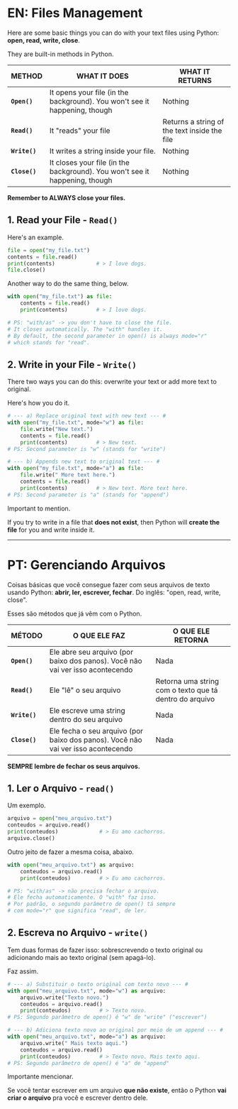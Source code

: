 # EN: Files Management

Here are some basic things you can do with your text files using Python: **open, read, write, close**. 

They are built-in methods in Python.

METHOD | WHAT IT DOES | WHAT IT RETURNS
------ | ------------ | ----------------
**```Open()```** | It opens your file (in the background). You won't see it happening, though | Nothing
**```Read()```** | It "reads" your file | Returns a string of the text inside the file
**```Write()```** | It writes a string inside your file. | Nothing
**```Close()```** | It closes your file (in the background). You won't see it happening, though | Nothing

**Remember to ALWAYS close your files.**

## 1. Read your File - ```Read()```
Here's an example.

```python
file = open("my_file.txt")
contents = file.read()
print(contents)             # > I love dogs.
file.close()
```
Another way to do the same thing, below.

```python
with open("my_file.txt") as file:
    contents = file.read()
    print(contents)         # > I love dogs.

# PS: "with/as" -> you don't have to close the file.
# It closes automatically. The "with" handles it.
# By default, the second parameter in open() is always mode="r"
# which stands for "read".
```

## 2. Write in your File - ```Write()```

There two ways you can do this: overwrite your text or add more text to original.

Here's how you do it.

```python
# --- a) Replace original text with new text --- #
with open("my_file.txt", mode="w") as file:
    file.write("New text.")
    contents = file.read()
    print(contents)         # > New text.
# PS: Second parameter is "w" (stands for "write")

# --- b) Appends new text to original text --- #
with open("my_file.txt", mode="a") as file:
    file.write(" More text here.")
    contents = file.read()
    print(contents)         # > New text. More text here.
# PS: Second parameter is "a" (stands for "append")
```
Important to mention.

If you try to write in a file that **does not exist**, then Python will **create the file** for you and write inside it.

---
# PT: Gerenciando Arquivos

Coisas básicas que você consegue fazer com seus arquivos de texto usando Python: **abrir, ler, escrever, fechar**. Do inglês: "open, read, write, close". 

Esses são métodos que já vêm com o Python.

MÉTODO | O QUE ELE FAZ | O QUE ELE RETORNA
------ | ------------ | ----------------
**```Open()```** | Ele abre seu arquivo (por baixo dos panos). Você não vai ver isso acontecendo | Nada
**```Read()```** | Ele "lê" o seu arquivo | Retorna uma string com o texto que tá dentro do arquivo
**```Write()```** | Ele escreve uma string dentro do seu arquivo | Nada
**```Close()```** | Ele fecha o seu arquivo (por baixo dos panos). Você não vai ver isso acontecendo | Nada

**SEMPRE lembre de fechar os seus arquivos.**

## 1. Ler o Arquivo - ```read()```

Um exemplo.

```python
arquivo = open("meu_arquivo.txt")
conteudos = arquivo.read()
print(conteudos)             # > Eu amo cachorros.
arquivo.close()
```

Outro jeito de fazer a mesma coisa, abaixo.

```python
with open("meu_arquivo.txt") as arquivo:
    conteudos = arquivo.read()
    print(conteudos)         # > Eu amo cachorros.

# PS: "with/as" -> não precisa fechar o arquivo. 
# Ele fecha automaticamente. O "with" faz isso.
# Por padrão, o segundo parâmetro de open() tá sempre
# com mode="r" que significa "read", de ler.
```

## 2. Escreva no Arquivo - ```write()```

Tem duas formas de fazer isso: sobrescrevendo o texto original ou adicionando mais ao texto original (sem apagá-lo).

Faz assim. 

```python
# --- a) Substituir o texto original com texto novo --- #
with open("meu_arquivo.txt", mode="w") as arquivo:
    arquivo.write("Texto novo.")
    conteudos = arquivo.read()
    print(conteudos)         # > Texto novo.
# PS: Segundo parâmetro de open() é "w" de "write" ("escrever")

# --- b) Adiciona texto novo ao original por meio de um append --- #
with open("meu_arquivo.txt", mode="a") as arquivo:
    arquivo.write(" Mais texto aqui.")
    conteudos = arquivo.read()
    print(conteudos)         # > Texto novo. Mais texto aqui.
# PS: Segundo parâmetro de open() é "a" de "append"
```
Importante mencionar.

Se você tentar escrever em um arquivo **que não existe**, então o Python **vai criar o arquivo** pra você e escrever dentro dele.

